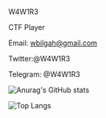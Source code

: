 W4W1R3

CTF Player

Email: wbilgah@gmail.com

Twitter:@W4W1R3

Telegram: @W4W1R3



![Anurag's GitHub stats](https://github-readme-stats.vercel.app/api?username=W4W1R3&show_icons=true&theme=radical) 

![Top Langs](https://github-readme-stats.vercel.app/api/top-langs/?username=W4W1R3)





